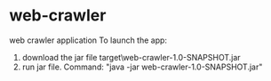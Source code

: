 # web-crawler
web crawler application
To launch the app:
1. download the jar file target\web-crawler-1.0-SNAPSHOT.jar
2. run jar file. Command: "java -jar web-crawler-1.0-SNAPSHOT.jar"
